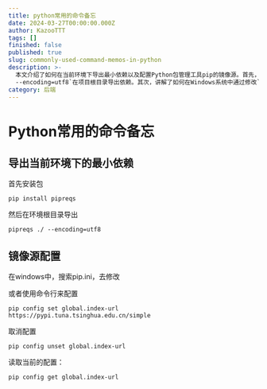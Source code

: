 ```yaml
---
title: python常用的命令备忘
date: 2024-03-27T00:00:00.000Z
author: KazooTTT
tags: []
finished: false
published: true
slug: commonly-used-command-memos-in-python
description: >-
  本文介绍了如何在当前环境下导出最小依赖以及配置Python包管理工具pip的镜像源。首先，通过安装`pipreqs`工具并使用命令`pipreqs ./
  --encoding=utf8`在项目根目录导出依赖。其次，讲解了如何在Windows系统中通过修改`pip.ini`文件或使用命令行配置pip的镜像源，包括设置镜像源地址、取消配置以及查看当前配置的方法。
category: 后端
---
```


# Python常用的命令备忘

## 导出当前环境下的最小依赖

首先安装包

```shell
pip install pipreqs 
```

然后在环境根目录导出

```shell
pipreqs ./ --encoding=utf8
```

## 镜像源配置

在windows中，搜索pip.ini，去修改

或者使用命令行来配置

```
pip config set global.index-url https://pypi.tuna.tsinghua.edu.cn/simple
```

取消配置

```
pip config unset global.index-url
```

读取当前的配置：

```
pip config get global.index-url
```
